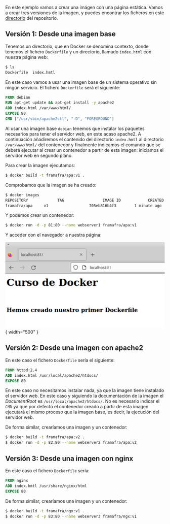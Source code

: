 En este ejemplo vamos a crear una imágen con una página estática. Vamos a crear tres versiones de la imagen, y puedes encontrar los ficheros en este [directorio](https://github.com/josedom24/curso_docker_2022/tree/main/ejemplos/sesion5/ejemplo1) del repositorio.

## Versión 1: Desde una imagen base

Tenemos un directorio, que en Docker se denomina contexto, donde tenemos el fichero `Dockerfile` y un directorio, llamado `index.html` con nuestra página web:

```bash
$ ls
Dockerfile  index.hmtl
```

En este caso vamos a usar una imagen base de un sistema operativo sin ningún servicio. El fichero `Dockerfile` será el siguiente:

```Dockerfile
FROM debian
RUN apt-get update && apt-get install -y apache2
ADD index.html /var/www/html/
EXPOSE 80
CMD ["/usr/sbin/apache2ctl", "-D", "FOREGROUND"]
```

Al usar una imagen base `debian` tenemos que instalar los paquetes necesarios para tener el servidor web, en este acaso apache2. A continuación añadiremos el contenido del directorio `index.hmtl` al directorio `/var/www/html/` del contenedor y finalmente indicamos el comando que se deberá ejecutar al crear un contenedor a partir de esta imagen: iniciamos el servidor web en segundo plano.

Para crear la imagen ejecutamos:

```bash
$ docker build -t framafra/apa:v1 .
```

Comprobamos que la imagen se ha creado:

```bash
$ docker images
REPOSITORY             TAG                 IMAGE ID            CREATED             SIZE
framafra/apa     v1                  705eb816b4f3        1 minute ago      253MB
```

Y podemos crear un contenedor:

```bash
$ docker run -d -p 81:80 --name webserver1 framafra/apa:v1
```

Y acceder con el navegador a nuestra página:

![ejemplo1](../images/ejemplo1.png){ width="500" }


## Versión 2: Desde una imagen con apache2

En este caso el fichero `Dockerfile` sería el siguiente:

```Dockerfile
FROM httpd:2.4
ADD index.html /usr/local/apache2/htdocs/
EXPOSE 80
```

En este caso no necesitamos instalar nada, ya que la imagen tiene instalado el servidor web. En este caso y siguiendo la documentación de la imagen el *DocumentRoot* es `/usr/local/apache2/htdocs/`. No es necesario indicar el `CMD` ya que por defecto el contenedor creado a partir de esta imagen ejecutará el mismo proceso que la imagen base, es decir, la ejecución del servidor web.

De forma similar, crearíamos una imagen y un contenedor:

```bash
$ docker build -t framafra/apa:v2 .
$ docker run -d -p 82:80 --name webserver2 framafra/apa:v2
```

## Versión 3: Desde una imagen con nginx

En este caso el fichero `Dockerfile` sería:

```Dockerfile
FROM nginx
ADD index.hmtl /usr/share/nginx/html
EXPOSE 80
```

De forma similar, crearíamos una imagen y un contenedor:

```bash
$ docker build -t framafra/ngx:v1 .
$ docker run -d -p 83:80 --name webserver3 framafra/ngx:v1
```
